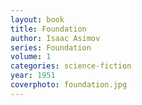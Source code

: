 ```yaml
---
layout: book
title: Foundation
author: Isaac Asimov
series: Foundation
volume: 1
categories: science-fiction
year: 1951
coverphoto: foundation.jpg
---
```


